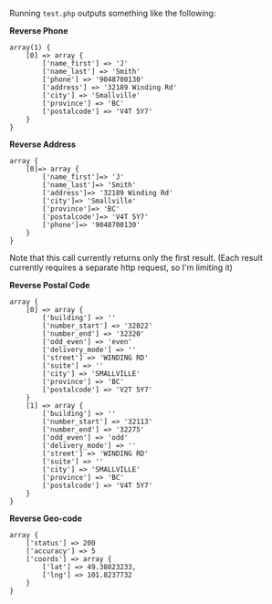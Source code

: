 Running `test.php` outputs something like the following:

**Reverse Phone**

	array(1) {
		[0] => array {
			['name_first'] => 'J'
			['name_last'] => 'Smith'
			['phone'] => '9048700130'
			['address'] => '32189 Winding Rd'
			['city'] => 'Smallville'
			['province'] => 'BC'
			['postalcode'] => 'V4T 5Y7'
		}
	}


**Reverse Address**

	array {
		[0]=> array {
			['name_first']=> 'J'
			['name_last']=> 'Smith'
			['address']=> '32189 Winding Rd'
			['city']=> 'Smallville'
			['province']=> 'BC'
			['postalcode']=> 'V4T 5Y7'
			['phone']=> '9048700130'
		}
	}
Note that this call currently returns only the first result.
(Each result currently requires a separate http request, so I'm limiting it)


**Reverse Postal Code**

	array {
		[0] => array {
			['building'] => ''
			['number_start'] => '32022'
			['number_end'] => '32320'
			['odd_even'] => 'even'
			['delivery_mode'] => ''
			['street'] => 'WINDING RD'
			['suite'] => ''
			['city'] => 'SMALLVILLE'
			['province'] => 'BC'
			['postalcode'] => 'V2T 5Y7'
		}
		[1] => array {
			['building'] => ''
			['number_start'] => '32113'
			['number_end'] => '32275'
			['odd_even'] => 'odd'
			['delivery_mode'] => ''
			['street'] => 'WINDING RD'
			['suite'] => ''
			['city'] => 'SMALLVILLE'
			['province'] => 'BC'
			['postalcode'] => 'V4T 5Y7'
		}
	}


**Reverse Geo-code**

	array {
		['status'] => 200
		['accuracy'] => 5
		['coords'] => array {
			['lat'] => 49.38823233,
			['lng'] => 101.8237732
		}
	}
